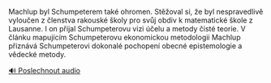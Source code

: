 
Machlup byl Schumpeterem také ohromen. Stěžoval si, že byl nespravedlivě vyloučen z členstva rakouské školy pro svůj obdiv k matematické škole z Lausanne. I on přijal Schumpeterovu vizi účelu a metody čisté teorie. V článku mapujícím Schumpeterovu ekonomickou metodologii Machlup přiznává Schumpeterovi dokonalé pochopení obecné epistemologie a vědecké metody.

[🔊 Poslechnout audio](/data/7-paragraphs/audio/chapter_176/para_006-Machlup-byl-Schumpeterem-tak-ohromen-Stoval-si.mp3)
